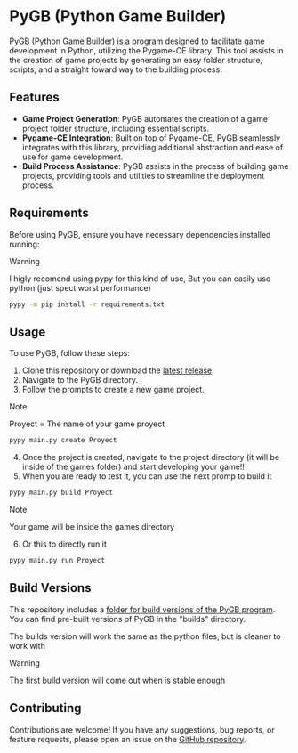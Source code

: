 # PyGB (Python Game Builder)

PyGB (Python Game Builder) is a program designed to facilitate game development in Python, utilizing the Pygame-CE library. This tool assists in the creation of game projects by generating an easy folder structure, scripts, and a straight foward way to the building process.

## Features

- **Game Project Generation**: PyGB automates the creation of a game project folder structure, including essential scripts.
- **Pygame-CE Integration**: Built on top of Pygame-CE, PyGB seamlessly integrates with this library, providing additional abstraction and ease of use for game development.
- **Build Process Assistance**: PyGB assists in the process of building game projects, providing tools and utilities to streamline the deployment process.

## Requirements

Before using PyGB, ensure you have necessary dependencies installed running:

> [!WARNING]
> I higly recomend using pypy for this kind of use,
> But you can easily use python (just spect worst performance)

```bash
pypy -m pip install -r requirements.txt
```

## Usage

To use PyGB, follow these steps:

1. Clone this repository or download the [latest release](https://github.com/NotsumeChan/sdkPyGB?tab=readme-ov-file#build-versions).
2. Navigate to the PyGB directory.
3. Follow the prompts to create a new game project.

> [!NOTE]
> Proyect = The name of your game proyect


```bash
pypy main.py create Proyect
```

4. Once the project is created, navigate to the project directory (it will be inside of the games folder) and start developing your game!!
5. When you are ready to test it, you can use the next promp to build it

```bash
pypy main.py build Proyect
```

> [!NOTE]
> Your game will be inside the games directory

6. Or this to directly run it

```bash
pypy main.py run Proyect
```

## Build Versions

This repository includes a [folder for build versions of the PyGB program](https://github.com/NotsumeChan/sdkPyGB/tree/main/builds). You can find pre-built versions of PyGB in the "builds" directory.

The builds version will work the same as the python files, but is cleaner to work with

> [!WARNING]
> The first build version will come out when is stable enough 

## Contributing

Contributions are welcome! If you have any suggestions, bug reports, or feature requests, please open an issue on the [GitHub repository](https://github.com/NotsumeChan/sdkPyGB/issues).
